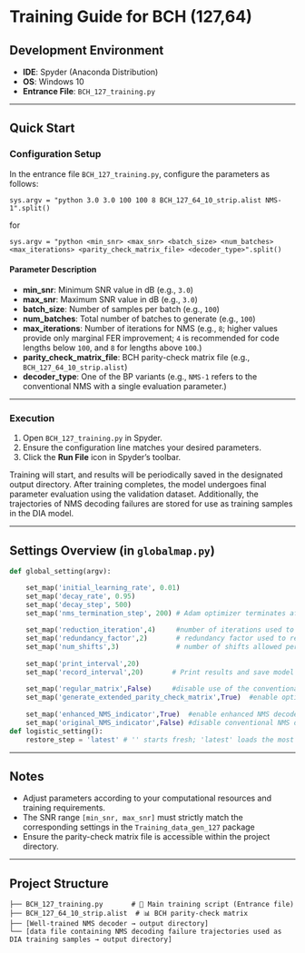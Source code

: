 # Training Guide for BCH (127,64)

## Development Environment

* **IDE**: Spyder (Anaconda Distribution)
* **OS**: Windows 10
* **Entrance File**: `BCH_127_training.py`

---

## Quick Start

### Configuration Setup

In the entrance file `BCH_127_training.py`, configure the parameters as follows:

```
sys.argv = "python 3.0 3.0 100 100 8 BCH_127_64_10_strip.alist NMS-1".split()
```
for 

```
sys.argv = "python <min_snr> <max_snr> <batch_size> <num_batches> <max_iterations> <parity_check_matrix_file> <decoder_type>".split()
```
#### Parameter Description

* **min_snr**: Minimum SNR value in dB (e.g., `3.0`)
* **max_snr**: Maximum SNR value in dB (e.g., `3.0`)
* **batch_size**: Number of samples per batch (e.g., `100`)
* **num_batches**: Total number of batches to generate (e.g., `100`)
* **max_iterations**: Number of iterations for NMS (e.g., `8`; higher values provide only marginal FER improvement; `4` is recommended for code lengths below `100`, and `8` for lengths above `100`.)
* **parity_check_matrix_file**: BCH parity-check matrix file (e.g., `BCH_127_64_10_strip.alist`)
* **decoder_type**: One of the BP variants (e.g., `NMS-1` refers to the conventional NMS with a single evaluation parameter.)

---

### Execution

1. Open `BCH_127_training.py` in Spyder.
2. Ensure the configuration line matches your desired parameters.
3. Click the **Run File** icon in Spyder’s toolbar.

Training will start, and results will be periodically saved in the designated output directory.
After training completes, the model undergoes final parameter evaluation using the validation dataset.
Additionally, the trajectories of NMS decoding failures are stored for use as training samples in the DIA model.

---

## Settings Overview (in `globalmap.py`)

```python
def global_setting(argv):

    set_map('initial_learning_rate', 0.01)
    set_map('decay_rate', 0.95)
    set_map('decay_step', 500)
    set_map('nms_termination_step', 200) # Adam optimizer terminates after 'nms_termination_step' steps.     
    
    set_map('reduction_iteration',4)     #number of iterations used to acquire parity-check matrix rows with minimal weights   
    set_map('redundancy_factor',2)       # redundancy factor used to regulate the number of rows in the parity-check matrix
    set_map('num_shifts',3)              # number of shifts allowed per received sequence
    
    set_map('print_interval',20)
    set_map('record_interval',20)       # Print results and save model every interval
    
    set_map('regular_matrix',False)     #disable use of the conventional parity-check matrix 
    set_map('generate_extended_parity_check_matrix',True)  #enable optimized parity-check matrix with redundant rows for enhanced NMS decoding
    
    set_map('enhanced_NMS_indicator',True)  #enable enhanced NMS decoder
    set_map('original_NMS_indicator',False) #disable conventional NMS decoder; both switches must align with the chosen parity-check matrix. 
def logistic_setting():
    restore_step = 'latest' # '' starts fresh; 'latest' loads the most recent model.
```

---

## Notes

* Adjust parameters according to your computational resources and training requirements.
* The SNR range `[min_snr, max_snr]` must strictly match the corresponding settings in the `Training_data_gen_127` package
* Ensure the parity-check matrix file is accessible within the project directory.

---

## Project Structure

```
├── BCH_127_training.py       # 🎯 Main training script (Entrance file)
├── BCH_127_64_10_strip.alist  # 📊 BCH parity-check matrix
├── [Well-trained NMS decoder → output directory]
└── [data file containing NMS decoding failure trajectories used as DIA training samples → output directory]
```

